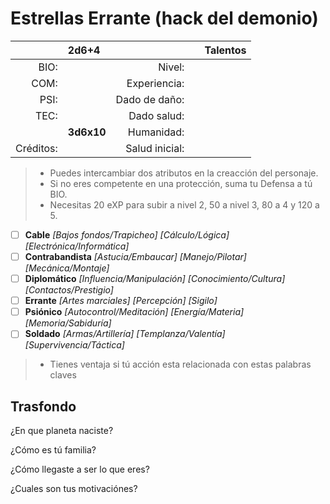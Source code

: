 Estrellas Errante (hack del demonio)
====================================
|           | 2d6+4      |          	  |      | Talentos |
| --------: | :--------- | -------------: | ---- | -------- |
| BIO:      |            | Nivel:         |      |          |
| COM:      |            | Experiencia:   |      |          |
| PSI:      |            | Dado de daño:  |      |          |
| TEC:      |            | Dado salud:    |      |          |
|           | **3d6x10** | Humanidad:     |      |          |
| Créditos: |            | Salud inicial: |      |          |
> - Puedes intercambiar dos atributos en la creacción del personaje.
> - Si no eres competente en una protección, suma tu Defensa a tú BIO.
> - Necesitas 20 eXP para subir a nivel 2, 50 a nivel 3, 80 a 4 y 120 a 5.

- [ ] **Cable** _[Bajos fondos/Trapicheo] [Cálculo/Lógica] [Electrónica/Informática]_
- [ ] **Contrabandista** _[Astucia/Embaucar] [Manejo/Pilotar] [Mecánica/Montaje]_
- [ ] **Diplomático** _[Influencia/Manipulación] [Conocimiento/Cultura] [Contactos/Prestigio]_
- [ ] **Errante** _[Artes marciales] [Percepción] [Sigilo]_
- [ ] **Psiónico** _[Autocontrol/Meditación] [Energía/Materia] [Memoria/Sabiduría]_
- [ ] **Soldado** _[Armas/Artillería] [Templanza/Valentía] [Supervivencia/Táctica]_
> - Tienes ventaja si tú acción esta relacionada con estas palabras claves

Trasfondo
---------
¿En que planeta naciste?

¿Cómo es tú familia?

¿Cómo llegaste a ser lo que eres?

¿Cuales son tus motivaciónes?
